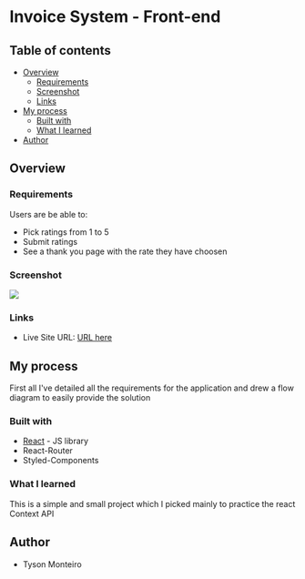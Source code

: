 # Invoice System - Front-end

## Table of contents

- [Overview](#overview)
  - [Requirements](#the-challenge)
  - [Screenshot](#screenshot)
  - [Links](#links)
- [My process](#my-process)
  - [Built with](#built-with)
  - [What I learned](#what-i-learned)
- [Author](#author)

## Overview

### Requirements

Users are be able to:

- Pick ratings from 1 to 5
- Submit ratings
- See a thank you page with the rate they have choosen

### Screenshot

![](https://user-images.githubusercontent.com/29797099/167820847-52405783-3d57-4d92-b328-14c7ecb2fa70.jpg)

### Links

- Live Site URL: [URL here](https://rating-component-reactjs.netlify.app/)

## My process

First all I've detailed all the requirements for the application and drew a flow diagram to easily provide the solution

### Built with

- [React](https://reactjs.org/) - JS library
- React-Router
- Styled-Components

### What I learned

This is a simple and small project which I picked mainly to practice the react Context API

## Author

- Tyson Monteiro
